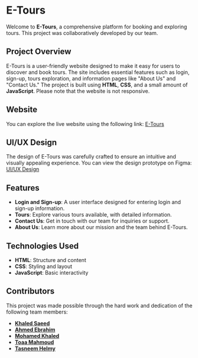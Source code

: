 # E-Tours

Welcome to **E-Tours**, a comprehensive platform for booking and exploring tours. This project was collaboratively developed by our team.

## Project Overview

E-Tours is a user-friendly website designed to make it easy for users to discover and book tours. The site includes essential features such as login, sign-up, tours exploration, and information pages like "About Us" and "Contact Us." The project is built using **HTML**, **CSS**, and a small amount of **JavaScript**. Please note that the website is not responsive.

## Website

You can explore the live website using the following link: [E-Tours](https://k7413ds433d.github.io/E-Tours/)

## UI/UX Design

The design of E-Tours was carefully crafted to ensure an intuitive and visually appealing experience. You can view the design prototype on Figma: [UI/UX Design](https://www.figma.com/file/zzV4dBXXpfNnxZDSbU9X9K/E-Tours?type=design&node-id=0%3A1&mode=design&t=Wf0JhYhAFqSfq1dA-1)

## Features

- **Login and Sign-up**: A user interface designed for entering login and sign-up information.
- **Tours**: Explore various tours available, with detailed information.
- **Contact Us**: Get in touch with our team for inquiries or support.
- **About Us**: Learn more about our mission and the team behind E-Tours.

## Technologies Used

- **HTML**: Structure and content
- **CSS**: Styling and layout
- **JavaScript**: Basic interactivity

## Contributors

This project was made possible through the hard work and dedication of the following team members:

- [**Khaled Saeed**](https://github.com/k7413ds433d)
- [**Ahmed Ebrahim**](https://github.com/LEGENDARY-AHMED)
- [**Mohamed Khaled**](https://github.com/M0hamed-Khaled)
- [**Toaa Mahmoud**](https://github.com/ToaaMahmoud)
- [**Tasneem Helmy**](https://github.com/Tasneemhelmy)
